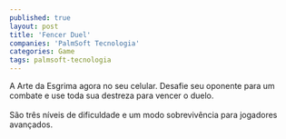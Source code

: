 ```yaml
---
published: true
layout: post
title: 'Fencer Duel'
companies: 'PalmSoft Tecnologia'
categories: Game
tags: palmsoft-tecnologia
---
```

A Arte da Esgrima agora no seu celular. Desafie seu oponente para um combate e use toda sua destreza para vencer o duelo. <br /><br />S&atilde;o tr&ecirc;s n&iacute;veis de dificuldade e um modo sobreviv&ecirc;ncia para jogadores avan&ccedil;ados.